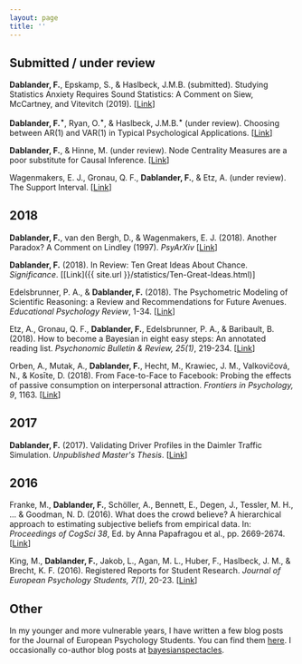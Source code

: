 ```yaml
---
layout: page
title: ''
---
```


## Submitted / under review
**Dablander, F.**, Epskamp, S., & Haslbeck, J.M.B. (submitted). Studying Statistics Anxiety Requires Sound Statistics: A Comment on Siew, McCartney, and Vitevitch (2019). [[Link](https://psyarxiv.com/pfnys)]

**Dablander, F.<sup>&#8902;</sup>**, Ryan, O.<sup>**&#8902;**</sup>, & Haslbeck, J.M.B.<sup>**&#8902;**</sup> (under review). Choosing between AR(1) and VAR(1) in Typical Psychological Applications. [[Link](https://psyarxiv.com/qgewy/)]

**Dablander, F.**, & Hinne, M. (under review). Node Centrality Measures are a poor substitute for Causal Inference. [[Link](https://psyarxiv.com/nue4z/)]

Wagenmakers, E. J., Gronau, Q. F., **Dablander, F.**, & Etz, A. (under review). The Support Interval. [[Link](https://psyarxiv.com/zwnxb/)]


## 2018
**Dablander, F.**, van den Bergh, D., & Wagenmakers, E. J. (2018). Another Paradox? A Comment on Lindley (1997). *PsyArXiv* [[Link](https://psyarxiv.com/gzj5t/)]

**Dablander, F.** (2018). In Review: Ten Great Ideas About Chance. *Significance*. [[Link]({{ site.url }}/statistics/Ten-Great-Ideas.html)]

Edelsbrunner, P. A., & **Dablander, F.** (2018). The Psychometric Modeling of Scientific Reasoning: a Review and Recommendations for Future Avenues. *Educational Psychology Review*, 1-34. [[Link](https://link.springer.com/article/10.1007/s10648-018-9455-5)]

Etz, A., Gronau, Q. F., **Dablander, F.**, Edelsbrunner, P. A., & Baribault, B. (2018). How to become a Bayesian in eight easy steps: An annotated reading list. *Psychonomic Bulletin & Review, 25(1)*, 219-234. [[Link](https://link.springer.com/article/10.3758/s13423-017-1317-5)]

Orben, A., Mutak, A., **Dablander, F.**, Hecht, M., Krawiec, J. M., Valkovičová, N., & Kosīte, D. (2018). From Face-to-Face to Facebook: Probing the effects of passive consumption on interpersonal attraction. *Frontiers in Psychology, 9*, 1163. [[Link](https://www.frontiersin.org/articles/10.3389/fpsyg.2018.01163/full)]


## 2017
**Dablander, F.** (2017). Validating Driver Profiles in the Daimler Traffic Simulation. *Unpublished Master's Thesis*. [[Link](https://thesiscommons.org/k2xdf/)]


## 2016
Franke, M., **Dablander, F.**, Schöller, A., Bennett, E., Degen, J., Tessler, M. H., ... & Goodman, N. D. (2016). What does the crowd believe? A hierarchical approach to estimating subjective beliefs from empirical data. In: *Proceedings of CogSci 38*, Ed. by Anna Papafragou et al., pp. 2669-2674. [[Link](https://mindmodeling.org/cogsci2016/papers/0460/)]

King, M., **Dablander, F.**, Jakob, L., Agan, M. L., Huber, F., Haslbeck, J. M., & Brecht, K. F. (2016). Registered Reports for Student Research. *Journal of European Psychology Students, 7(1)*, 20-23. [[Link](https://jeps.efpsa.org/articles/10.5334/jeps.401/)]


## Other
In my younger and more vulnerable years, I have written a few blog posts for the Journal of European Psychology Students. You can find them [here](https://blog.efpsa.org/author/fabian-dablander/). I occasionally co-author blog posts at [bayesianspectacles](https://www.bayesianspectacles.org/).
